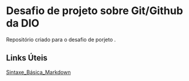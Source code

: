 # Desafio de projeto sobre Git/Github da DIO
Repositório criado para o desafio de porjeto .

## Links Úteis
[Sintaxe_Básica_Markdown](https://www.markdownguide.org/)
